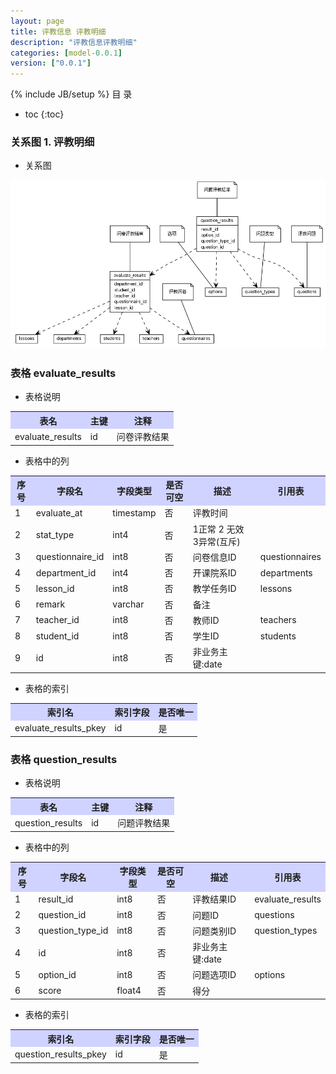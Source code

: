 ```yaml
---
layout: page
title: 评教信息 评教明细
description: "评教信息评教明细"
categories: [model-0.0.1]
version: ["0.0.1"]
---
```

{% include JB/setup %}
 目  录

* toc
{:toc}


### 关系图 1. 评教明细
  * 关系图
  
![评教明细](images/detail_results.png)



### 表格 evaluate_results

  * 表格说明

<table class="table table-bordered table-striped table-condensed">
<tr><th style="background-color:#D0D3FF">表名</th><th style="background-color:#D0D3FF">主键</th><th style="background-color:#D0D3FF">注释</th>  </tr>
<tr><td>evaluate_results</td><td>id</td><td>问卷评教结果</td>  </tr>
</table>

  * 表格中的列

<table class="table table-bordered table-striped table-condensed">
<tr><th style="background-color:#D0D3FF">序号</th><th style="background-color:#D0D3FF">字段名</th><th style="background-color:#D0D3FF">字段类型</th><th style="background-color:#D0D3FF">是否可空</th><th style="background-color:#D0D3FF">描述</th><th style="background-color:#D0D3FF">引用表</th>  </tr>
<tr><td>1</td><td>evaluate_at</td><td>timestamp</td><td>否</td><td>评教时间</td><td></td>  </tr>
<tr><td>2</td><td>stat_type</td><td>int4</td><td>否</td><td>1正常 2 无效 3异常(互斥)</td><td></td>  </tr>
<tr><td>3</td><td>questionnaire_id</td><td>int8</td><td>否</td><td>问卷信息ID</td><td>questionnaires</td>  </tr>
<tr><td>4</td><td>department_id</td><td>int4</td><td>否</td><td>开课院系ID</td><td>departments</td>  </tr>
<tr><td>5</td><td>lesson_id</td><td>int8</td><td>否</td><td>教学任务ID</td><td>lessons</td>  </tr>
<tr><td>6</td><td>remark</td><td>varchar</td><td>否</td><td>备注</td><td></td>  </tr>
<tr><td>7</td><td>teacher_id</td><td>int8</td><td>否</td><td>教师ID</td><td>teachers</td>  </tr>
<tr><td>8</td><td>student_id</td><td>int8</td><td>否</td><td>学生ID</td><td>students</td>  </tr>
<tr><td>9</td><td>id</td><td>int8</td><td>否</td><td>非业务主键:date</td><td></td>  </tr>
</table>

 
  * 表格的索引

<table class="table table-bordered table-striped table-condensed">
  <tr>
<th style="background-color:#D0D3FF">索引名</th><th style="background-color:#D0D3FF">索引字段</th><th style="background-color:#D0D3FF">是否唯一</th>  </tr>
<tr><td>evaluate_results_pkey</td><td>id&nbsp;</td><td>是</td>  </tr>
</table>

### 表格 question_results

  * 表格说明

<table class="table table-bordered table-striped table-condensed">
<tr><th style="background-color:#D0D3FF">表名</th><th style="background-color:#D0D3FF">主键</th><th style="background-color:#D0D3FF">注释</th>  </tr>
<tr><td>question_results</td><td>id</td><td>问题评教结果</td>  </tr>
</table>

  * 表格中的列

<table class="table table-bordered table-striped table-condensed">
<tr><th style="background-color:#D0D3FF">序号</th><th style="background-color:#D0D3FF">字段名</th><th style="background-color:#D0D3FF">字段类型</th><th style="background-color:#D0D3FF">是否可空</th><th style="background-color:#D0D3FF">描述</th><th style="background-color:#D0D3FF">引用表</th>  </tr>
<tr><td>1</td><td>result_id</td><td>int8</td><td>否</td><td>评教结果ID</td><td>evaluate_results</td>  </tr>
<tr><td>2</td><td>question_id</td><td>int8</td><td>否</td><td>问题ID</td><td>questions</td>  </tr>
<tr><td>3</td><td>question_type_id</td><td>int8</td><td>否</td><td>问题类别ID</td><td>question_types</td>  </tr>
<tr><td>4</td><td>id</td><td>int8</td><td>否</td><td>非业务主键:date</td><td></td>  </tr>
<tr><td>5</td><td>option_id</td><td>int8</td><td>否</td><td>问题选项ID</td><td>options</td>  </tr>
<tr><td>6</td><td>score</td><td>float4</td><td>否</td><td>得分</td><td></td>  </tr>
</table>

 
  * 表格的索引

<table class="table table-bordered table-striped table-condensed">
  <tr>
<th style="background-color:#D0D3FF">索引名</th><th style="background-color:#D0D3FF">索引字段</th><th style="background-color:#D0D3FF">是否唯一</th>  </tr>
<tr><td>question_results_pkey</td><td>id&nbsp;</td><td>是</td>  </tr>
</table>
